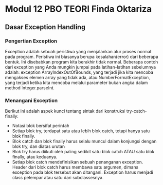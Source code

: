 # Modul 12 PBO TEORI Finda Oktariza

## Dasar Exception Handling

### Pengertian Exception
Exception adalah sebuah peristiwa yang menjalankan alur proses normal pada program. Peristiwa ini biasanya berupa kesalahan(error) dari beberapa bentuk. Ini disebabkan program kita berakhir tidak normal.
Beberapa contoh dari exception yang Anda mungkin jumpai pada latihan-latihan sebelumnya adalah: exception ArrayIndexOutOfBounds, yang terjadi jika kita mencoba mengakses elemen array yang tidak ada, atau NumberFormatException, yang terjadi ketika kita mencoba melalui parameter bukan angka dalam method Integer.parseInt.

### Menangani Exception
Berikut ini adalah aspek kunci tentang sintak dari konstruksi try-catch-finally:
* Notasi blok bersifat perintah
* Setiap blok try, terdapat satu atau lebih blok catch, tetapi hanya satu blok finally.
* Blok catch dan blok finally harus selalu muncul dalam konjungsi dengan blok try, dan diatas urutan
* Blok try harus diikuti oleh paling sedikit satu blok catch ATAU satu blok finally, atau keduanya.
* Setiap blok catch mendefinisikan sebuah penanganan exception. Header dari blok catch harus membawa satu argumen, dimana exception pada blok tersebut akan ditangani. Exception harus menjadi class pelempar atau satu dari subclassesnya.

